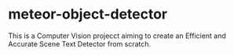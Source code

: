 # meteor-object-detector

This is a Computer Vision projecct aiming to create an Efficient and Accurate Scene Text Detector from scratch.





































